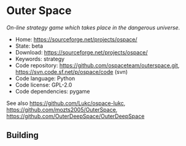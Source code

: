 # Outer Space

_On-line strategy game which takes place in the dangerous universe._

- Home: https://sourceforge.net/projects/ospace/
- State: beta
- Download: https://sourceforge.net/projects/ospace/
- Keywords: strategy
- Code repository: https://github.com/ospaceteam/outerspace.git, https://svn.code.sf.net/p/ospace/code (svn)
- Code language: Python
- Code license: GPL-2.0
- Code dependencies: pygame

See also https://github.com/Lukc/ospace-lukc, https://github.com/mozts2005/OuterSpace, https://github.com/OuterDeepSpace/OuterDeepSpace

## Building

